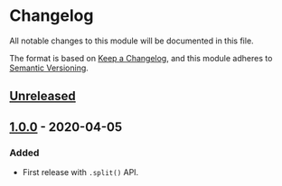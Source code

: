 # Changelog
All notable changes to this module will be documented in this file.

The format is based on [Keep a Changelog](https://keepachangelog.com/en/1.0.0/),
and this module adheres to [Semantic Versioning](https://semver.org/spec/v2.0.0.html).

## [Unreleased]

## [1.0.0] - 2020-04-05
### Added
- First release with `.split()` API.



[Unreleased]: https://github.com/VeryCrazyDog/mysql-parser/compare/1.0.0...HEAD
[1.0.0]: https://github.com/VeryCrazyDog/mysql-parser/releases/tag/1.0.0
